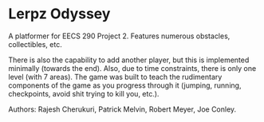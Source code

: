 Lerpz Odyssey
=========================

A platformer for EECS 290 Project 2. Features numerous obstacles, collectibles, etc.

There is also the capability to add another player, but this is implemented minimally (towards the end).
Also, due to time constraints, there is only one level (with 7 areas). The game was built to teach the
rudimentary components of the game as you progress through it (jumping, running, checkpoints, avoid shit trying to kill you, etc.).

Authors: Rajesh Cherukuri, Patrick Melvin, Robert Meyer, Joe Conley.